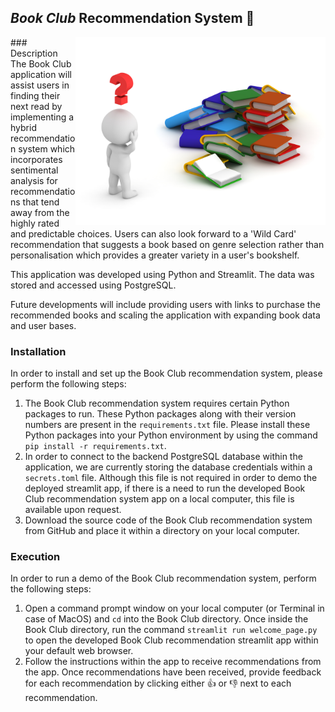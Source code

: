 ## *Book Club* Recommendation System 📖

<img src="BookClub/iStock-498888964.jpg" width="400" height="300" align="right" width="200" alt="Floating Image">
### Description
The Book Club application will assist users in finding their next read by implementing a hybrid recommendation system which incorporates sentimental analysis for recommendations that tend away from the highly rated and predictable choices. Users can also look forward to a 'Wild Card' recommendation that suggests a book based on genre selection rather than personalisation which provides a greater variety in a user's bookshelf. 

This application was developed using Python and Streamlit. The data was stored and accessed using PostgreSQL. 

Future developments will include providing users with links to purchase the recommended books and scaling the application with expanding book data and user bases. 

### Installation

In order to install and set up the Book Club recommendation system, please perform the following steps:
1. The Book Club recommendation system requires certain Python packages to run. These Python packages along with their
version numbers are present in the `requirements.txt` file. Please install these Python packages into your Python environment
by using the command `pip install -r requirements.txt`.
2. In order to connect to the backend PostgreSQL database within the application, we are currently storing the database credentials
within a `secrets.toml` file. Although this file is not required in order to demo the deployed streamlit app, if there is a
need to run the developed Book Club recommendation system app on a local computer, this file is available upon request.
3. Download the source code of the Book Club recommendation system from GitHub and place it within a directory on your
local computer.

### Execution

In order to run a demo of the Book Club recommendation system, perform the following steps:

1. Open a command prompt window on your local computer (or Terminal in case of MacOS) and `cd` into the Book Club directory. 
Once inside the Book Club directory, run the command `streamlit run welcome_page.py` to open the developed Book Club
recommendation streamlit app within your default web browser.
2. Follow the instructions within the app to receive recommendations from the app. Once recommendations have been received,
provide feedback for each recommendation by clicking either 👍 or 👎 next to each recommendation.
